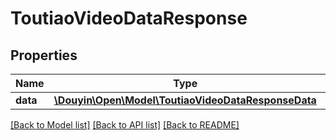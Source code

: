 # ToutiaoVideoDataResponse

## Properties
Name | Type | Description | Notes
------------ | ------------- | ------------- | -------------
**data** | [**\Douyin\Open\Model\ToutiaoVideoDataResponseData**](ToutiaoVideoDataResponseData.md) |  | [optional] 

[[Back to Model list]](../../README.md#documentation-for-models) [[Back to API list]](../../README.md#documentation-for-api-endpoints) [[Back to README]](../../README.md)

